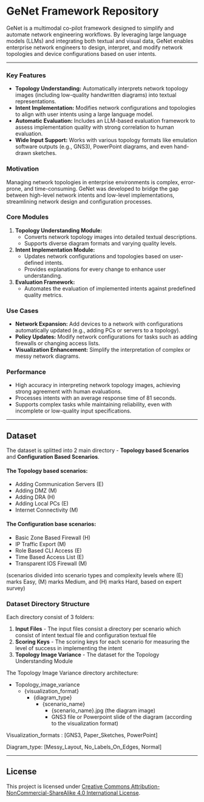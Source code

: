 # GeNet Framework Repository

GeNet is a multimodal co-pilot framework designed to simplify and automate network engineering workflows. By leveraging large language models (LLMs) and integrating both textual and visual data, GeNet enables enterprise network engineers to design, interpret, and modify network topologies and device configurations based on user intents.

---


### Key Features
- **Topology Understanding:** Automatically interprets network topology images (including low-quality handwritten diagrams) into textual representations.
- **Intent Implementation:** Modifies network configurations and topologies to align with user intents using a large language model.
- **Automatic Evaluation:** Includes an LLM-based evaluation framework to assess implementation quality with strong correlation to human evaluation.
- **Wide Input Support:** Works with various topology formats like emulation software outputs (e.g., GNS3), PowerPoint diagrams, and even hand-drawn sketches.

### Motivation

Managing network topologies in enterprise environments is complex, error-prone, and time-consuming. GeNet was developed to bridge the gap between high-level network intents and low-level implementations, streamlining network design and configuration processes.

### Core Modules
1. **Topology Understanding Module:**
   - Converts network topology images into detailed textual descriptions.
   - Supports diverse diagram formats and varying quality levels.
2. **Intent Implementation Module:**
   - Updates network configurations and topologies based on user-defined intents.
   - Provides explanations for every change to enhance user understanding.
3. **Evaluation Framework:**
   - Automates the evaluation of implemented intents against predefined quality metrics.

### Use Cases
- **Network Expansion:** Add devices to a network with configurations automatically updated (e.g., adding PCs or servers to a topology).
- **Policy Updates:** Modify network configurations for tasks such as adding firewalls or changing access lists.
- **Visualization Enhancement:** Simplify the interpretation of complex or messy network diagrams.

### Performance
- High accuracy in interpreting network topology images, achieving strong agreement with human evaluations.
- Processes intents with an average response time of 81 seconds.
- Supports complex tasks while maintaining reliability, even with incomplete or low-quality input specifications.


---


## Dataset 
The dataset is splitted into 2 main directory - **Topology based Scenarios** and **Configuration Based Scenarios**.

#### The Topology based scenarios:
- Adding Communication Servers (E)
- Adding DMZ (M)
- Adding DRA (H)
- Adding Local PCs (E)
- Internet Connectivity (M)

#### The Configuration base scenarios:
- Basic Zone Based Firewall (H)
- IP Traffic Export (M)
- Role Based CLI Access (E)
- Time Based Access List (E)
- Transparent IOS Firewall (M)

(scenarios divided into scenario types and complexity levels where (E) marks Easy, (M) marks Medium, and (H) marks Hard, based on expert survey)

### Dataset Directory Structure
Each directory consist of 3 folders:
1. **Input Files** - The input files consist a directory per scenario which consist of intent textual file and configuration textual file
2. **Scoring Keys** - The scoring keys for each scenario for measuring the level of success in implementing the intent
3. **Topology Image Variance** - The dataset for the Topology Understanding Module

The Topology Image Variance directory architecture:
 - Topology_image_variance
   - {visualization_format}
     - {diagram_type}
        - {scenario_name}
          - {scenario_name}.jpg (the diagram image)
          - GNS3 file or Powerpoint slide of the diagram (according to the visualization format)


Visualization_formats : [GNS3, Paper_Sketches, PowerPoint]

Diagram_type: [Messy_Layout, No_Labels_On_Edges, Normal]


---

## License

This project is licensed under [Creative Commons Attribution-NonCommercial-ShareAlike 4.0 International License](https://creativecommons.org/licenses/by-nc-sa/4.0/deed.en).
